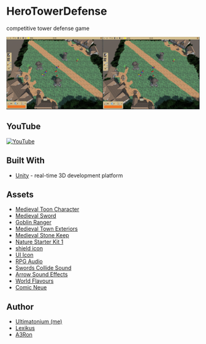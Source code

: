 # HeroTowerDefense
competitive tower defense game

![screenshot](./screenshot.PNG)

## YouTube
[![YouTube](https://img.youtube.com/vi/TP8I3G9_aos/0.jpg)](https://youtu.be/TP8I3G9_aos)

## Built With
* [Unity](https://unity.com/) - real-time 3D development platform

## Assets
* [Medieval Toon Character](https://assetstore.unity.com/packages/3d/characters/medieval-toon-character-19641)
* [Medieval Sword](https://assetstore.unity.com/packages/3d/medieval-sword-73359)
* [Goblin Ranger](https://assetstore.unity.com/packages/3d/characters/humanoids/goblin-ranger-14607)
* [Medieval Town Exteriors](https://assetstore.unity.com/packages/3d/environments/fantasy/medieval-town-exteriors-27026)
* [Medieval Stone Keep](https://assetstore.unity.com/packages/3d/environments/medieval-stone-keep-56596)
* [Nature Starter Kit 1](https://assetstore.unity.com/packages/3d/environments/nature-starter-kit-1-49962)
* [shield icon](http://iconshow.me/)
* [UI Icon](https://kenney.nl/assets?q=ui)
* [RPG Audio](https://kenney.nl/assets/rpg-audio)
* [Swords Collide Sound](https://soundcloud.com/kevin-wong-86/swords-collide-sound-explorer)
* [Arrow Sound Effects](https://www.freesoundeffects.com/)
* [World Flavours](https://www.playonloop.com/?s=World+Flavours&post_type=product)
* [Comic Neue](http://www.comicneue.com/)

## Author
 * [Ultimatonium (me)](https://github.com/Ultimatonium)
 * [Lexikus](https://github.com/Lexikus)
 * [A3Ron](https://github.com/A3Ron)
